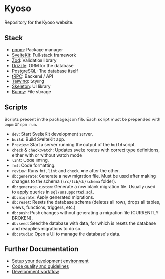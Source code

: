 # Kyoso

Repository for the Kyoso website.

## Stack

- [pnpm](https://pnpm.io): Package manager
- [SvelteKit](https://kit.svelte.dev): Full-stack framework
- [Zod](https://zod.dev): Validation library
- [Drizzle](https://orm.drizzle.team): ORM for the database
- [PostgreSQL](https://www.postgresql.org): The database itself
- [tRPC](https://trpc.io): Backend / API
- [Taiwind](https://tailwindcss.com): Styling
- [Skeleton](https://www.skeleton.dev): UI library
- [Bunny](https://bunny.net): File storage

## Scripts

Scripts present in the package.json file. Each script must be prepended with `pnpm` or `npm run`.

- `dev`: Start SvelteKit development server.
- `build`: Build SvelteKit app.
- `Preview`: Start a server running the output of the `build` script.
- `check` & `check:watch`: Updates svelte routes with correct type definitions, either with or without watch mode.
- `lint`: Code linting.
- `fmt`: Code formatting.
- `review`: Runs `fmt`, `lint` and `check`, one after the other.
- `db:generate`: Generate a new migration file. Must be used after making changes to the schema (`src/lib/db/schema` folder).
- `db:generate-custom`: Generate a new blank migration file. Usually used to apply queries in `sql/unsupported.sql`.
- `db:migrate`: Apply generated migrations.
- `db:reset`: Resets the database schema (deletes all rows, drops all tables, views, functions, triggers, etc.)
- `db:push`: Push changes without generating a migration file (CURRENTLY BROKEN).
- `db:seed`: Seed the database with data, for which is resets the database and reapplies migrations to do so.
- `db:studio`: Open a UI to manage the database's data.

## Further Documentation

- [Setup your development environment](https://github.com/Kyoso-Team/kyoso/tree/master/docs/setup.md)
- [Code quality and guidelines](https://github.com/Kyoso-Team/kyoso/tree/master/docs/code.md)
- [Development workflow](https://github.com/Kyoso-Team/kyoso/tree/master/docs/workflow.md)
